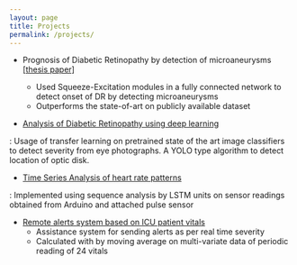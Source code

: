 ```yaml
---
layout: page
title: Projects
permalink: /projects/
---
```


- Prognosis of Diabetic Retinopathy by detection of microaneurysms [[thesis paper]](/files/papers/ma_detection_expt.pdf)
	+ Used Squeeze-Excitation modules in a fully connected network to detect onset of DR by detecting microaneurysms
	+ Outperforms the state-of-art on publicly available dataset  		


- [Analysis of Diabetic Retinopathy using deep learning](https://github.com/mihird1010/diabetic_retinopathy)
<!-- \hfill \DatestampYM{2018}{5} -  \DatestampYM{2018}{8}\\ -->
: Usage of transfer learning on pretrained state of the art image classifiers to detect severity from eye photographs. A YOLO type algorithm to detect location of  optic disk.

<!-- - [Modelling distribution of invasive animal species](https://github.com/mihird1010/spec_dist)
\hfill \DatestampYM{2018}{3} -  \DatestampYM{2018}{5}\\
: Usage of  iSDM, MaxEnt model and other predictive algorithms for invasive species modelling
 -->

- [Time Series Analysis of heart rate patterns](https://github.com/mihird1010/heart_lstm)
<!-- \hfill \DatestampYM{2018}{1} - \DatestampYM{2018}{4}\\ -->
: Implemented using sequence analysis by LSTM units on sensor readings obtained from Arduino and attached pulse sensor
- [Remote alerts system based on ICU patient vitals](https://github.com/mihird1010/icu)<!-- \hfill \DatestampYM{2017}{9}- \DatestampYM{2017}{12}\\ -->
	+ Assistance system for sending alerts as per real time severity
	+ Calculated with by moving average on multi-variate data of periodic reading of 24 vitals
